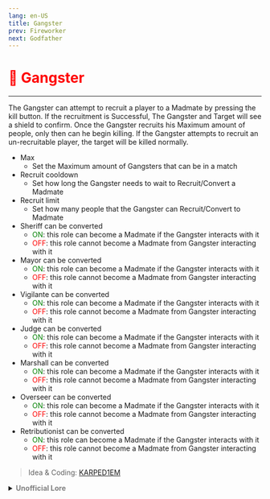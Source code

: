 ```yaml
---
lang: en-US
title: Gangster
prev: Fireworker
next: Godfather
---
```


# <font color="red">🤵 <b>Gangster</b></font> <Badge text="Support" type="tip" vertical="middle"/>
---

The Gangster can attempt to recruit a player to a Madmate by pressing the kill button. If the recruitment is Successful, The Gangster and Target will see a shield to confirm. Once the Gangster recruits his Maximum amount of people, only then can he begin killing. If the Gangster attempts to recruit an un-recruitable player, the target will be killed normally.
* Max
  * Set the Maximum amount of Gangsters that can be in a match
* Recruit cooldown
  * Set how long the Gangster needs to wait to Recruit/Convert a Madmate
* Recruit limit
  * Set how many people that the Gangster can Recruit/Convert to Madmate
* Sheriff can be converted
  * <font color=green>ON</font>: this role can become a Madmate if the Gangster interacts with it
  * <font color=red>OFF</font>: this role cannot become a Madmate from Gangster interacting with it
* Mayor can be converted
  * <font color=green>ON</font>: this role can become a Madmate if the Gangster interacts with it
  * <font color=red>OFF</font>: this role cannot become a Madmate from Gangster interacting with it
* Vigilante can be converted
  * <font color=green>ON</font>: this role can become a Madmate if the Gangster interacts with it
  * <font color=red>OFF</font>: this role cannot become a Madmate from Gangster interacting with it
* Judge can be converted
  * <font color=green>ON</font>: this role can become a Madmate if the Gangster interacts with it
  * <font color=red>OFF</font>: this role cannot become a Madmate from Gangster interacting with it
* Marshall can be converted
  * <font color=green>ON</font>: this role can become a Madmate if the Gangster interacts with it
  * <font color=red>OFF</font>: this role cannot become a Madmate from Gangster interacting with it
* Overseer can be converted
  * <font color=green>ON</font>: this role can become a Madmate if the Gangster interacts with it
  * <font color=red>OFF</font>: this role cannot become a Madmate from Gangster interacting with it
* Retributionist can be converted
  * <font color=green>ON</font>: this role can become a Madmate if the Gangster interacts with it
  * <font color=red>OFF</font>: this role cannot become a Madmate from Gangster interacting with it

> Idea & Coding: [KARPED1EM](https://github.com/KARPED1EM)

<details>
<summary><b><font color=gray>Unofficial Lore</font></b></summary>

Placeholder: This role is a ROLE OH EM GOSH
> Submitted by: Member
</details>